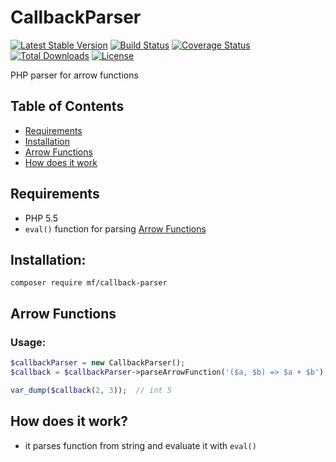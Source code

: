 CallbackParser
==============

[![Latest Stable Version](https://img.shields.io/packagist/v/mf/callback-parser)](https://packagist.org/packages/mf/callback-parser)
[![Build Status](https://travis-ci.org/MortalFlesh/CallbackParser.svg?branch=master)](https://travis-ci.org/MortalFlesh/CallbackParser)
[![Coverage Status](https://coveralls.io/repos/github/MortalFlesh/CallbackParser/badge.svg?branch=master)](https://coveralls.io/github/MortalFlesh/CallbackParser?branch=master)
[![Total Downloads](https://img.shields.io/packagist/dt/mf/callback-parser.svg)](https://packagist.org/packages/mf/callback-parser)
[![License](https://img.shields.io/packagist/l/mf/callback-parser.svg)](https://packagist.org/packages/mf/callback-parser)

PHP parser for arrow functions

## Table of Contents
- [Requirements](#requirements)
- [Installation](#installation)
- [Arrow Functions](#arrow-functions)
- [How does it work](#how-does-it-work)

## <a name="requirements"></a>Requirements
- PHP 5.5
- `eval()` function for parsing [Arrow Functions](#arrow-functions)


## <a name="installation"></a>Installation:
```
composer require mf/callback-parser
```


## <a name="arrow-functions"></a>Arrow Functions

### Usage:
```php
$callbackParser = new CallbackParser();
$callback = $callbackParser->parseArrowFunction('($a, $b) => $a + $b');

var_dump($callback(2, 3));  // int 5
```

## <a name="how-does-it-work"></a>How does it work?
- it parses function from string and evaluate it with `eval()`
